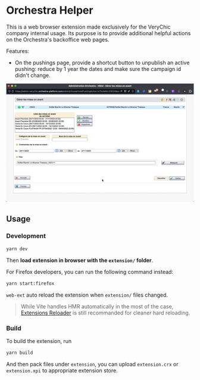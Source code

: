 # Orchestra Helper

This is a web browser extension made exclusively for the VeryChic company internal usage.
Its purpose is to provide additional helpful actions on the Orchestra's backoffice web pages.

Features:
 * On the pushings page, provide a shortcut button to unpublish an active pushing: reduce by 1 year the dates and make sure the campaign id didn't change.

![](./src/assets/orchestra-helper-unpublish.gif)

## Usage

### Development

```bash
yarn dev
```

Then **load extension in browser with the `extension/` folder**.

For Firefox developers, you can run the following command instead:

```bash
yarn start:firefox
```

`web-ext` auto reload the extension when `extension/` files changed.

> While Vite handles HMR automatically in the most of the case, [Extensions Reloader](https://chrome.google.com/webstore/detail/fimgfedafeadlieiabdeeaodndnlbhid) is still recommanded for cleaner hard reloading.

### Build

To build the extension, run

```bash
yarn build
```

And then pack files under `extension`, you can upload `extension.crx` or `extension.xpi` to appropriate extension store.
